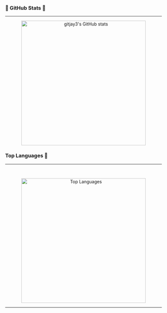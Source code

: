 ### 🌟 GitHub Stats 🌟
---

<div align="center">
  <a href="https://github.com/gitjay3/github-readme-stats">
    <img src="https://github-readme-stats.vercel.app/api?username=gitjay3&theme=tokyonight" alt="gitjay3's GitHub stats" style="width: 400px; height: auto;" />
  </a>
</div>


### Top Languages 👋
---
<br> <!-- 줄 간격 추가 -->

<div align="center">
  <img src="https://github-readme-stats.vercel.app/api/top-langs/?username=gitjay3&theme=tokyonight&layout=compact" alt="Top Languages" style="width: 400px; height: auto;" />
</div>

---


